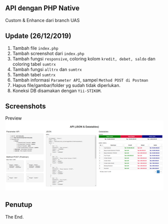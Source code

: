 ## API dengan PHP Native
Custom & Enhance dari branch UAS

## Update (26/12/2019)
1. Tambah file `index.php`
2. Tambah screenshot dari `index.php`
3. Tambah fungsi `responsive`, coloring kolom `kredit, debet, saldo` dan coloring tabel `sumtrx`
3. Tambah fungsi `alltrx` dan `sumtrx`
4. Tambah tabel `sumtrx`
5. Tambah informasi `Parameter API`, sampel `Method POST di Postman`
2. Hapus file/gambar/folder yg sudah tidak diperlukan.
3. Koneksi DB disamakan dengan `Yii-STIKOM`.

## Screenshots
Preview
![Index Page](https://github.com/antoniusarie/api-stikom/blob/Enhanced/screenshots/API-Preview-All.png)

## Penutup
The End.
